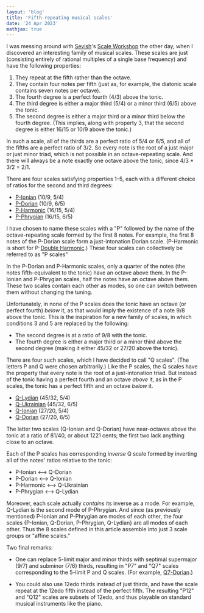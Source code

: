 ```yaml
---
layout: 'blog'
title: 'Fifth-repeating musical scales'
date: '24 Apr 2023'
mathjax: true
---
```


I was messing around with [Sevish](https://www.youtube.com/sevish)'s [Scale Workshop](https://sevish.com/scaleworkshop) the other day, when I discovered an interesting family of musical scales. These scales are just (consisting entirely of rational multiples of a single base frequency) and have the following properties:

1. They repeat at the fifth rather than the octave.
2. They contain four notes per fifth (just as, for example, the diatonic scale contains seven notes per octave).
3. The fourth degree is a perfect fourth (4/3) above the tonic.
4. The third degree is either a major third (5/4) or a minor third (6/5) above the tonic.
5. The second degree is either a major third or a minor third below the fourth degree. (This implies, along with property 3, that the second degree is either 16/15 or 10/9 above the tonic.)

In such a scale, all of the thirds are a perfect ratio of 5/4 or 6/5, and all of the fifths are a perfect ratio of 3/2. So every note is the root of a just major or just minor triad, which is not possible in an octave-repeating scale. And there will always be a note exactly one octave above the tonic, since 4/3 * 3/2 = 2/1.

There are four scales satisfying properties 1&ndash;5, each with a different choice of ratios for the second and third degrees:

* [P-Ionian](https://sevish.com/scaleworkshop/?n=P-Ionian&l=aF9_5F4_4F3_3F2&version=2.0.1) (10/9, 5/4)
* [P-Dorian](https://sevish.com/scaleworkshop/?n=P-Dorian&l=aF9_6F5_4F3_3F2&version=2.0.1) (10/9, 6/5)
* [P-Harmonic](https://sevish.com/scaleworkshop/?n=P-Harmonic&l=gFf_5F4_4F3_3F2&version=2.0.1) (16/15, 5/4)
* [P-Phrygian](https://sevish.com/scaleworkshop/?n=P-Phrygian&l=gFf_6F5_4F3_3F2&version=2.0.1) (16/15, 6/5)

I have chosen to name these scales with a "P" followed by the name of the octave-repeating scale formed by the first 8 notes. For example, the first 8 notes of the P-Dorian scale form a just-intonation Dorian scale. (P-Harmonic is short for P-[Double Harmonic](https://en.wikipedia.org/wiki/Double_harmonic_scale).) These four scales can collectively be referred to as "P scales"

In the P-Dorian and P-Harmonic scales, only a quarter of the notes (the notes fifth-equivalent to the tonic) have an octave above them. In the P-Ionian and P-Phrygian scales, half the notes have an octave above them. These two scales contain each other as modes, so one can switch between them without changing the tuning.

Unfortunately, in none of the P scales does the tonic have an octave (or perfect fourth) _below_ it, as that would imply the existence of a note 9/8 above the tonic. This is the inspiration for a new family of scales, in which conditions 3 and 5 are replaced by the following:

* The second degree is at a ratio of 9/8 with the tonic.
* The fourth degree is either a major third or a minor third above the second degree (making it either 45/32 or 27/20 above the tonic).

There are four such scales, which I have decided to call "Q scales". (The letters P and Q were chosen arbitrarily.) Like the P scales, the Q scales have the property that every note is the root of a just-intonation triad. But instead of the tonic having a perfect fourth and an octave _above_ it, as in the P scales, the tonic has a perfect fifth and an octave _below_ it.

* [Q-Lydian](https://sevish.com/scaleworkshop/?n=Q-Lydian&l=9F8_5F4_19Fw_3F2&version=2.0.1) (45/32, 5/4)
* [Q-Ukrainian](https://sevish.com/scaleworkshop/?n=Q-Ukrainian&l=9F8_6F5_19Fw_3F2&version=2.0.1) (45/32, 6/5)
* [Q-Ionian](https://sevish.com/scaleworkshop/?n=Q-Ionian&l=9F8_5F4_rFk_3F2&version=2.0.1) (27/20, 5/4)
* [Q-Dorian](https://sevish.com/scaleworkshop/?n=Q-Dorian&l=9F8_6F5_rFk_3F2&version=2.0.1) (27/20, 6/5)

The latter two scales (Q-Ionian and Q-Dorian) have near-octaves above the tonic at a ratio of 81/40, or about 1221 cents; the first two lack anything close to an octave.

Each of the P scales has corresponding _inverse_ Q scale formed by inverting all of the notes' ratios relative to the tonic:

* P-Ionian ⟷ Q-Dorian
* P-Dorian ⟷ Q-Ionian
* P-Harmonic ⟷ Q-Ukrainian
* P-Phrygian ⟷ Q-Lydian

Moreover, each scale actually _contains_ its inverse as a mode. For example, Q-Lydian is the second mode of P-Phrygian. And since (as previously mentioned) P-Ionian and P-Phrygian are modes of each other, the four scales {P-Ionian, Q-Dorian, P-Phrygian, Q-Lydian} are all modes of each other. Thus the 8 scales defined in this article assemble into just 3 scale groups or "affine scales."

Two final remarks:

* One can replace 5-limit major and minor thirds with septimal supermajor (9/7) and subminor (7/6) thirds, resulting in "P7" and "Q7" scales corresponding to the 5-limit P and Q scales. (For example, [Q7-Dorian](https://sevish.com/scaleworkshop/?n=Q7-Dorian&l=9F8_7F6_lFg_3F2&version=2.0.1).) 

* You could also use 12edo thirds instead of just thirds, and have the scale repeat at the 12edo fifth instead of the perfect fifth. The resulting "P12" and "Q12" scales are subsets of 12edo, and thus playable on standard musical instruments like the piano.